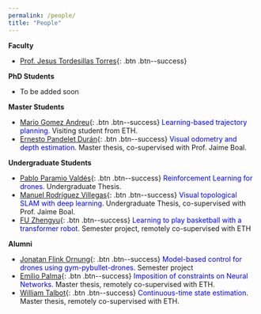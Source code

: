 ```yaml
---
permalink: /people/
title: "People"
---
```


**Faculty**      
  * [Prof. Jesus Tordesillas Torres](){: .btn .btn--success}

**PhD Students**  
  * To be added soon

**Master Students**  

 * [Mario Gomez Andreu](https://www.linkedin.com/in/mario-gomez-andreu-b12651202/){: .btn .btn--success} <span style="color:blue">Learning-based trajectory planning.</span> Visiting student from ETH. 
 * [Ernesto Pandelet Durán](https://www.linkedin.com/in/ernestopd/){: .btn .btn--success} <span style="color:blue">Visual odometry and depth estimation.</span> Master thesis, co-supervised with Prof. Jaime Boal. 

**Undergraduate Students**

  * [Pablo Paramio Valdés](https://www.linkedin.com/in/pabloparamio/){: .btn .btn--success} <span style="color:blue">Reinforcement Learning for drones.</span>
 Undergraduate Thesis. 
  * [Manuel Rodríguez Villegas](https://www.linkedin.com/in/mrodriguezvillegas/){: .btn .btn--success} <span style="color:blue">Visual topological SLAM with deep learning</span>. Undergraduate Thesis, co-supervised with Prof. Jaime Boal. 
  * [FU Zhengyu](https://fu-zhengyu.xyz){: .btn .btn--success} <span style="color:blue">Learning to play basketball with a transformer robot</span>. Semester project, remotely co-supervised with ETH

**Alumni**  
   * [Jonatan Flink Ornung](){: .btn .btn--success} <span style="color:blue">Model-based control for drones using gym-pybullet-drones.</span> Semester project
   * [Emilio Palma](https://www.linkedin.com/in/emilio-palma-2000/){: .btn .btn--success} <span style="color:blue">Imposition of constraints on Neural Networks</span>. Master thesis, remotely co-supervised with ETH.  
   * [William Talbot](https://www.linkedin.com/in/william-talbot-884ab5155/){: .btn .btn--success} <span style="color:blue">Continuous-time state estimation</span>. Master thesis, remotely co-supervised with ETH.  
